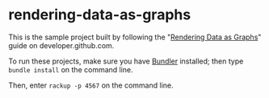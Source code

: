 rendering-data-as-graphs
================

This is the sample project built by following the "[Rendering Data as Graphs][rendering data]"
guide on developer.github.com.

To run these projects, make sure you have [Bundler][bundler] installed; then type
`bundle install` on the command line.

Then, enter `rackup -p 4567` on the command line.

[rendering data]: http://developer.github.com/guides/rendering-data-as-graphs/
[bundler]: http://gembundler.com/